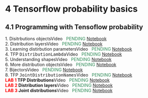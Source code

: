 # 4 Tensorflow probability basics

<style>.timeline .timeline-item {margin-bottom: 0rem;}</style>
<div class="timeline">
    <h2>4.1 Programming with Tensoflow probability</h2>
<div class="timeline-item">
        <div class="timeline-left"><span class="timeline-icon"></span></div>
        <div class="timeline-content"> 1. Disitrbutions objects<span class="chip float-right">Video &nbsp; <font color="SeaGreen">PENDING</font></span><span class="chip float-right">
                <a href="04.01 - NOTES 01 - Distribution Objects.html"> Notebook</a>
            </span></div>        
    </div><div class="timeline-item">
        <div class="timeline-left"><span class="timeline-icon"></span></div>
        <div class="timeline-content"> 2. Distribution layers<span class="chip float-right">Video &nbsp; <font color="SeaGreen">PENDING</font></span><span class="chip float-right">
                <a href="04.01 - NOTES 02 - Distribution Layers.html"> Notebook</a>
            </span></div>        
    </div><div class="timeline-item">
        <div class="timeline-left"><span class="timeline-icon"></span></div>
        <div class="timeline-content"> 3. Learning distirbution parameters<span class="chip float-right">Video &nbsp; <font color="SeaGreen">PENDING</font></span><span class="chip float-right">
                <a href="04.01 - NOTES 03 - Learning Distribution Parameters.html"> Notebook</a>
            </span></div>        
    </div><div class="timeline-item">
        <div class="timeline-left"><span class="timeline-icon"></span></div>
        <div class="timeline-content"> 4. TFP <tt>DistributionLambda</tt><span class="chip float-right">Video &nbsp; <font color="SeaGreen">PENDING</font></span><span class="chip float-right">
                <a href="04.01 - NOTES 04 - TFP DistributionLambda.html"> Notebook</a>
            </span></div>        
    </div><div class="timeline-item">
        <div class="timeline-left"><span class="timeline-icon"></span></div>
        <div class="timeline-content"> 5. Understanding shapes<span class="chip float-right">Video &nbsp; <font color="SeaGreen">PENDING</font></span><span class="chip float-right">
                <a href="04.01 - NOTES 05 - Understanding shapes.html"> Notebook</a>
            </span></div>        
    </div><div class="timeline-item">
        <div class="timeline-left"><span class="timeline-icon"></span></div>
        <div class="timeline-content"> 6. More distribution objects<span class="chip float-right">Video &nbsp; <font color="SeaGreen">PENDING</font></span><span class="chip float-right">
                <a href="04.01 - NOTES 06 - More distribution objects.html"> Notebook</a>
            </span></div>        
    </div><div class="timeline-item">
        <div class="timeline-left"><span class="timeline-icon"></span></div>
        <div class="timeline-content"> 7. Bijectors<span class="chip float-right">Video &nbsp; <font color="SeaGreen">PENDING</font></span><span class="chip float-right">
                <a href="04.01 - NOTES 07 - Bijectors.html"> Notebook</a>
            </span></div>        
    </div><div class="timeline-item">
        <div class="timeline-left"><span class="timeline-icon"></span></div>
        <div class="timeline-content"> 8. TFP <tt>JointDistributionNames</tt><span class="chip float-right">Video &nbsp; <font color="SeaGreen">PENDING</font></span><span class="chip float-right">
                <a href="04.01 - NOTES 08 - JointDistributionNamed.html"> Notebook</a>
            </span></div>        
    </div><div class="timeline-item">
        <div class="timeline-left"><span class="timeline-icon"></span></div>
        <div class="timeline-content"> <b><font color="red">LAB 1</font> TFP Distributions</b><span class="chip float-right">Video &nbsp; <font color="SeaGreen">PENDING</font></span><span class="chip float-right">
                <a href="04.01 - LAB 01 - TFP distributions.html"> Notebook</a>
            </span></div>        
    </div><div class="timeline-item">
        <div class="timeline-left"><span class="timeline-icon"></span></div>
        <div class="timeline-content"> <b><font color="red">LAB 2</font> Distribution layers</b><span class="chip float-right">Video &nbsp; <font color="SeaGreen">PENDING</font></span><span class="chip float-right">
                <a href="04.01 - LAB 02 - Distribution layers.html"> Notebook</a>
            </span></div>        
    </div><div class="timeline-item">
        <div class="timeline-left"><span class="timeline-icon"></span></div>
        <div class="timeline-content"> <b><font color="red">LAB 3</font> Joint distributions</b><span class="chip float-right">Video &nbsp; <font color="SeaGreen">PENDING</font></span><span class="chip float-right">
                <a href="01.01 - LAB 03 - Joint Distributions.html"> Notebook</a>
            </span></div>        
    </div>
</div>